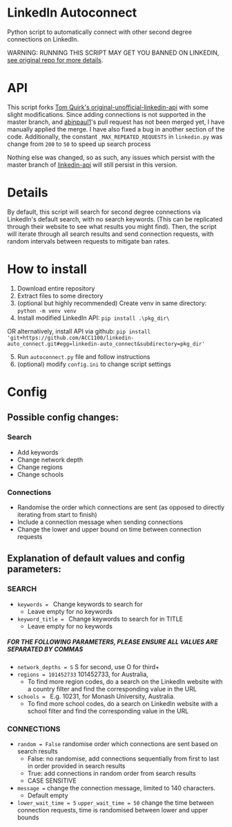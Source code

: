 # LinkedIn Autoconnect
Python script to automatically connect with other second degree connections on LinkedIn.

WARNING: RUNNING THIS SCRIPT MAY GET YOU BANNED ON LINKEDIN, [see original repo for more details](https://github.com/tomquirk/linkedin-api).

# API
This script forks [Tom Quirk's original-unofficial-linkedin-api](https://github.com/tomquirk/linkedin-api) with some slight modifications. Since adding connections is not supported in the master branch, and [abinpaul1](https://github.com/tomquirk/linkedin-api/pull/136)'s pull request has not been merged yet, I have manually applied the merge. I have also fixed a bug in another section of the code. Additionally, the constant `_MAX_REPEATED_REQUESTS` in `linkedin.py` was change from `200` to `50` to speed up search process

Nothing else was changed, so as such, any issues which persist with the master branch of [linkedin-api](https://github.com/tomquirk/linkedin-api) will still persist in this version.

# Details
By default, this script will search for second degree connections via LinkedIn's default search, with no search keywords. (This can be replicated through their website to see what results you might find). Then, the script will iterate through all search results and send connection requests, with random intervals between requests to mitigate ban rates.

# How to install
1. Download entire repository
2. Extract files to some directory
3. (optional but highly recommended) Create venv in same directory: `python -m venv venv`
4. Install modified LinkedIn API: `pip install .\pkg_dir\`

OR alternatively, install API via github: `pip install 'git+https://github.com/ACC1100/linkedin-auto_connect.git#egg=linkedin-auto_connect&subdirectory=pkg_dir'`

5. Run `autoconnect.py` file and follow instructions
6. (optional) modify `config.ini` to change script settings

# Config

## Possible config changes:
### Search
- Add keywords
- Change network depth
- Change regions
- Change schools
### Connections
- Randomise the order which connections are sent (as opposed to directly iterating from start to finish)
- Include a connection message when sending connections
- Change the lower and upper bound on time between connection requests

## Explanation of default values and config parameters:
### SEARCH
- `keywords = ` Change keywords to search for
    - Leave empty for no keywords
- `keyword_title = ` Change keywords to search for in TITLE
    - Leave empty for no keywords
##### FOR THE FOLLOWING PARAMETERS, PLEASE ENSURE ALL VALUES ARE SEPARATED BY COMMAS
- `network_depths = S` S for second, use O for third+
- `regions = 101452733` 101452733, for Australia, 
    - To find more region codes, do a search on the LinkedIn website with a country filter and find the corresponding value in the URL
- `schools = ` E.g. 10231, for Monash University, Australia. 
    - To find more school codes, do a search on LinkedIn website with a school filter and find the corresponding value in the URL
### CONNECTIONS
- `random = False` randomise order which connections are sent based on search results
    - False: no randomise, add connections sequentially from first to last in order provided in search results
    - True: add connections in random order from search results
    - CASE SENSITIVE
- `message =` change the connection message, limited to 140 characters.
    - Default empty
- `lower_wait_time = 5` `upper_wait_time = 50` change the time between connection requests, time is randomised between lower and upper bounds